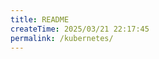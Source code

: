 ```yaml
---
title: README
createTime: 2025/03/21 22:17:45
permalink: /kubernetes/
---
```


<ImageCard
  image="/note/kubernetes.png"
  center="true"
/>